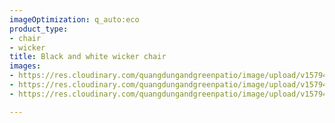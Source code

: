 ```yaml
---
imageOptimization: q_auto:eco
product_type:
- chair
- wicker
title: Black and white wicker chair
images:
- https://res.cloudinary.com/quangdungandgreenpatio/image/upload/v1579400649/posts/DSC_5567_1_pfijpk.jpg
- https://res.cloudinary.com/quangdungandgreenpatio/image/upload/v1579400649/posts/DSC_5566_1_fzoy8u.jpg
- https://res.cloudinary.com/quangdungandgreenpatio/image/upload/v1579400649/posts/DSC_5561_dqihs2.jpg

---
```

